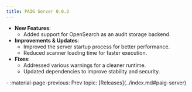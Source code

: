 ```yaml
---
title: PAIG Server 0.0.2
---
```


- **New Features**:  
    - Added support for OpenSearch as an audit storage backend.  
- **Improvements & Updates**:  
    - Improved the server startup process for better performance.  
    - Reduced scanner loading time for faster execution.  
- **Fixes**:  
    - Addressed various warnings for a cleaner runtime.  
    - Updated dependencies to improve stability and security.  

<div class="grid cards" markdown>
-  :material-page-previous: Prev topic: [Releases](../index.md#paig-server)
</div>